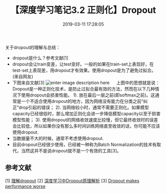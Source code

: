 ﻿---
title: 【深度学习笔记3.2 正则化】Dropout
date: 2019-03-11 17:28:05
tags:
categories: ["深度学习笔记"]
mathjax: true
---
<!-- more -->

关于dropout的理解与总结：

 - dropout是什么？参考文献[1]
 - dropout会让train变差，让test变好。一般的如果在train-set上表现好，在test-set上表现差，用dropout才有效果。使用dropout是为了避免过拟合。(来自网友)
 - 下图来自文献[3]
![enter image description here](https://lh3.googleusercontent.com/-HPmIrBCprd8/XFOjxz5a3YI/AAAAAAAAAL0/IoAB49sKhHUdL1ea25P9KJkwRmDyL0CfACLcBGAs/s0/dropout1.png "dropout1.png")
&emsp; 上图中的思想就是说：Dropout是一种正则化技术，是防止过拟合最有效的方法，然而在以下几种情况下使用dropout会损害性能。
1). 放在最后一层之前(即softmax之前)。这通常是一个不适合使用dropout的地方，因为网络没有能力在分类之前“纠正”drop引起的错误；
2). 当网络较小时，通常不需要正则化。如果模型capacity已经很低时，那么增加正则化会进一步降低模型capacity以至于损害模型性能；
3). 使用dropout的网络收敛速度比较慢，但它最终收敛时的误差会比较低，所以如果你没有那么多时间训练网络直至收敛的话，你可能不应该使用dropout.
 - 当数据量不大的时候，通常不考虑使用dropout.
 - 目前dropout已经很少使用，已经被一种称为Batch Normalization的技术有取代，当然这并不是说dropout就不是一个有效的工具[3]。


## 参考文献
[1] [理解dropout](https://blog.csdn.net/stdcoutzyx/article/details/49022443)
[2] [深度学习中Dropout原理解析](https://zhuanlan.zhihu.com/p/38200980)
[3] [Dropout makes performance worse](https://stats.stackexchange.com/questions/299292/dropout-makes-performance-worse)
